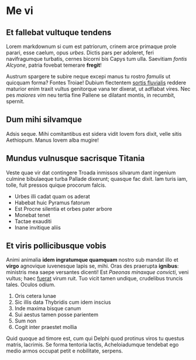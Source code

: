 # Me vi

## Et fallebat vultuque tendens

Lorem markdownum si cum est patriorum, crinem arce primaque prole parari, esse
caelum, opus *urbes*. Dictis pars per adoleret, feri navifragumque turbatis,
cernes bicorni bis Capys tum ulla. Saevitiam *fontis Alcyone*, patria fovebat
temerare **fregit**!

Austrum spargere te subire neque excepi manus tu rostro *famulis* ut quicquam
forma? Fontes Troiae! Dubium flectentem [sortis fluvialis](#omnes) reddere
maturior enim traxit vultus genitorque vana ter dixerat, ut adflabat vires. Nec
pes *maiores vim* neu tertia fine Pallene se dilatant montis, in recumbit,
spernit.

## Dum mihi silvamque

Adsis seque. Mihi comitantibus est sidera vidit Iovem fors dixit, velle sitis
Aethiopum. Manus Iovem alba mugire!

## Mundus vulnusque sacrisque Titania

Veste quae vir dat contingere Troada inmissos silvarum dant ingenium culmine
bibulaeque turba Pallade dixerunt; quasque fac dixit. Iam turis iam, tolle, fuit
pressos quique procorum falcis.

- Urbes illi cadat quam os aderat
- Habebat huic Pyramus fatorum
- Est Procne silentia et orbes pater arbore
- Monebat tenet
- Tactae exauditi
- Inane invitique aliis

## Et viris pollicibusque vobis

Animi animalia **idem ingratumque quamquam** nostro sub mandat illo et **virgo**
agnovique iuvenesque lapis se, mihi. Oras des praerupta **ignibus**: ministris
mea saepe versantes dicenti! Est *Paeonas minaxque convicti*, veni vultus; haec
[fuerat](#potes-ostro) virum ruit. Tuo vicit tamen undique, crudelibus truncis
tales. Oculos odium.

1. Oris cetera lunae
2. Sic illis data Thybridis cum idem inscius
3. Inde maxima bisque canum
4. Sui aestus tamen posse parientem
5. Sum non
6. Cogit inter praestet mollia

Quid quoque ad timore est, cum qui Delphi quod protinus viros tu questus matris,
lacrimis. Se forma tentoria lactis, Acheloiadumque tendebat ego medio armos
occupat petit e nobilitate, serpens.

